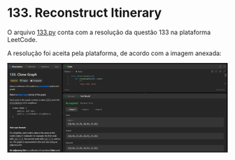 # 133. Reconstruct Itinerary

O arquivo [133.py](./133/133.py) conta com a resolução da questão 133 na plataforma LeetCode.

A resolução foi aceita pela plataforma, de acordo com a imagem anexada:
<center>

![Resolução 133.py](screenshots/133.png)

</center>
